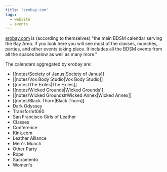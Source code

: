 ```yaml
---
title: "erobay.com"
tags:
  - website
  - events
---
```


[erobay.com](https://erobay.com) is (according to themselves) "the main BDSM calendar serving the Bay Area. If you look here you will see most of the classes, munches, parties, and other events taking place. It includes all the BDSM events from all the spaces below as well as many more."

The calendars aggregated by erobay are:

- [[notes/Society of Janus|Society of Janus]]
- [[notes/Vox Body Studio|Vox Body Studio]]
- [[notes/The Exiles|The Exiles]]
- [[notes/Wicked Grounds|Wicked Grounds]]
- [[notes/Wicked Grounds#Wicked Annex|Wicked Annex]]
- [[notes/Black Thorn|Black Thorn]]
- Dark Odyssey
- Transform1060
- San Francisco Girls of Leather
- Classes
- Conference
- Kink.com
- Leather Alliance
- Men's Munch
- Other Party
- Rope
- Sacramento
- Women's
